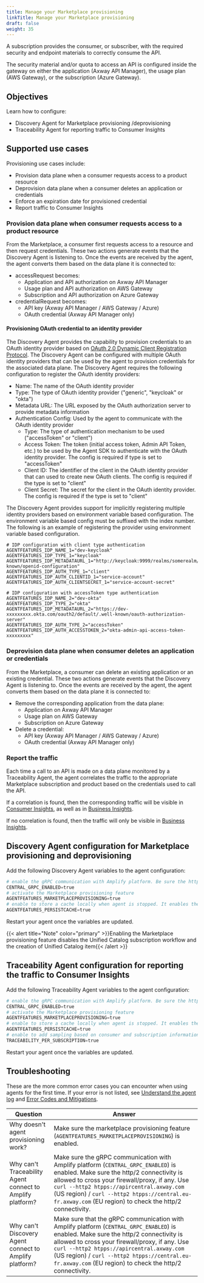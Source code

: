 ```yaml
---
title: Manage your Marketplace provisioning
linkTitle: Manage your Marketplace provisioning
draft: false
weight: 35 
---
```


A subscription provides the consumer, or subscriber, with the required security and endpoint materials to correctly consume the API.

The security material and/or quota to access an API is configured inside the gateway on either the application (Axway API Manager), the usage plan (AWS Gateway), or the subscription (Azure Gateway).

## Objectives

Learn how to configure:

* Discovery Agent for Marketplace provisioning /deprovisioning
* Traceability Agent for reporting traffic to Consumer Insights

## Supported use cases

Provisioning use cases include:

* Provision data plane when a consumer requests access to a product resource
* Deprovision data plane when a consumer deletes an application or credentials
* Enforce an expiration date for provisioned credential
* Report traffic to Consumer Insights

### Provision data plane when consumer requests access to a product resource

From the Marketplace, a consumer first requests access to a resource and then request credentials. These two actions generate events that the Discovery Agent is listening to. Once the events are received by the agent, the agent converts them based on the data plane it is connected to:

* accessRequest becomes:
    * Application and API authorization on Axway API Manager
    * Usage plan and API authorization on AWS Gateway
    * Subscription and API authorization on Azure Gateway
* credentialRequest becomes:
    * API key (Axway API Manager / AWS Gateway / Azure)
    * OAuth credential (Axway API Manager only)

#### Provisioning OAuth credential to an identity provider

The Discovery Agent provides the capability to provision credentials to an OAuth identity provider based on [OAuth 2.0 Dynamic Client Registration Protocol](https://datatracker.ietf.org/doc/html/rfc7591). The Discovery Agent can be configured with multiple OAuth identity providers that can be used by the agent to provision credentials for the associated data plane. The Discovery Agent requires the following configuration to register the OAuth identity providers:

* Name: The name of the OAuth identity provider
* Type: The type of OAuth identity provider ("generic", "keycloak" or "okta")
* Metadata URL: The URL exposed by the OAuth authorization server to provide metadata information
* Authentication Config: Used by the agent to communicate with the OAuth identity provider
    * Type: The type of authentication mechanism to be used ("accessToken" or "client")
    * Access Token: The token (initial access token, Admin API Token, etc.) to be used by the Agent SDK to authenticate with the OAuth identity provider. The config is required if type is set to "accessToken"
    * Client ID: The identifier of the client in the OAuth identity provider that can used to create new OAuth clients. The config is required if the type is set to "client"
    * Client Secret: The secret for the client in the OAuth identity provider. The config is required if the type is set to "client"

The Discovery Agent provides support for implicitly registering multiple identity providers based on environment variable based configuration. The environment variable based config must be suffixed with the index number. The following is an example of registering the provider using environment variable based configuration.

```shell
# IDP configuration with client type authentication
AGENTFEATURES_IDP_NAME_1="dev-keycloak"
AGENTFEATURES_IDP_TYPE_1="keycloak"
AGENTFEATURES_IDP_METADATAURL_1="http://keycloak:9999/realms/somerealm/.well-known/openid-configuration"
AGENTFEATURES_IDP_AUTH_TYPE_1="client"
AGENTFEATURES_IDP_AUTH_CLIENTID_1="service-account"
AGENTFEATURES_IDP_AUTH_CLIENTSECRET_1="service-account-secret"

# IDP configuration with accessToken type authentication
AGENTFEATURES_IDP_NAME_2="dev-okta"
AGENTFEATURES_IDP_TYPE_2="okta"
AGENTFEATURES_IDP_METADATAURL_2="https://dev-xxxxxxxxx.okta.com/oauth2/default/.well-known/oauth-authorization-server"
AGENTFEATURES_IDP_AUTH_TYPE_2="accessToken"
AGENTFEATURES_IDP_AUTH_ACCESSTOKEN_2="okta-admin-api-access-token-xxxxxxxxx"
```

### Deprovision data plane when consumer deletes an application or credentials

From the Marketplace, a consumer can delete an existing application or an existing credential. These two actions generate events that the Discovery Agent is listening to. Once the events are received by the agent, the agent converts them based on the data plane it is connected to:

* Remove the corresponding application from the data plane:
    * Application on Axway API Manager
    * Usage plan on AWS Gateway
    * Subscription on Azure Gateway
* Delete a credential:
    * API key (Axway API Manager / AWS Gateway / Azure)
    * OAuth credential (Axway API Manager only)

### Report the traffic

Each time a call to an API is made on a data plane monitored by a Traceability Agent, the agent correlates the traffic to the appropriate Marketplace subscription and product based on the credentials used to call the API.

If a correlation is found, then the corresponding traffic will be visible in [Consumer Insights](/docs/manage_marketplace/consumer_experience/consumer_insights), as well as in [Business Insights](/docs/get_actionable_insights).

If no correlation is found, then the traffic will only be visible in [Business Insights](/docs/get_actionable_insights).

## Discovery Agent configuration for Marketplace provisioning and deprovisioning

Add the following Discovery Agent variables to the agent configuration:

```powershell
# enable the gRPC communication with Amplify platform. Be sure the http/2 connectivity is allowed to cross your firewall/proxy if any.
CENTRAL_GRPC_ENABLED=true
# activate the Marketplace provisioning feature
AGENTFEATURES_MARKETPLACEPROVISIONING=true
# enable to store a cache locally when agent is stopped. It enables the agent to resume his treatment from where it left when restarting.
AGENTFEATURES_PERSISTCACHE=true
```

Restart your agent once the variables are updated.

{{< alert title="Note" color="primary" >}}Enabling the Marketplace provisioning feature disables the Unified Catalog subscription workflow and the creation of Unified Catalog item{{< /alert >}}

## Traceability Agent configuration for reporting the traffic to Consumer Insights

Add the following Traceability Agent variables to the agent configuration:

```powershell
# enable the gRPC communication with Amplify platform. Be sure the http/2 connectivity is allowed to cross your firewall/proxy if any.
CENTRAL_GRPC_ENABLED=true
# activate the Marketplace provisioning feature
AGENTFEATURES_MARKETPLACEPROVISIONING=true
# enable to store a cache locally when agent is stopped. It enables the agent to resume his treatment from where it left when restarting.
AGENTFEATURES_PERSISTCACHE=true
# enable to add sampling based on consumer and subscription information so each consumer can see a certain percentage of the traffic
TRACEABILITY_PER_SUBSCRIPTION=true
```

Restart your agent once the variables are updated.

## Troubleshooting

These are the more common error cases you can encounter when using agents for the first time. If your error is not listed, see [Understand the agent log](/docs/connect_manage_environ/connect_api_manager/tips-troubleshooting-and-limitations/#understand-the-agent-logs) and [Error Codes and Mitigations](/docs/connect_manage_environ/connect_api_manager/tips-troubleshooting-and-limitations/#error-codes-and-mitigations).

| Question                                                  | Answer                                                                                                                                                                                                                                                                                                                                          |
|-----------------------------------------------------------|-------------------------------------------------------------------------------------------------------------------------------------------------------------------------------------------------------------------------------------------------------------------------------------------------------------------------------------------------|
| Why doesn't agent provisioning work?                      | Make sure the marketplace provisioning feature (`AGENTFEATURES_MARKETPLACEPROVISIONING`) is enabled.                                                                                                                                                                                                                                            |
| Why can't Traceability Agent connect to Amplify platform? | Make sure the gRPC communication with Amplify platform (`CENTRAL_GRPC_ENABLED`) is enabled. Make sure the http/2 connectivity is allowed to cross your firewall/proxy, if any.  Use `curl --http2 htpps://apircentral.axway.com` (US region) / `curl --http2 htpps://central.eu-fr.axway.com` (EU region) to check the http/2 connectivity.     |
| Why can't Discovery Agent connect to Amplify platform?    | Make sure that the gRPC communication with Amplify platform (`CENTRAL_GRPC_ENABLED`) is enabled. Make sure the http/2 connectivity is allowed to cross your firewall/proxy, if any. Use `curl --http2 htpps://apircentral.axway.com` (US region) / `curl --http2 htpps://central.eu-fr.axway.com` (EU region) to check the http/2 connectivity. |
